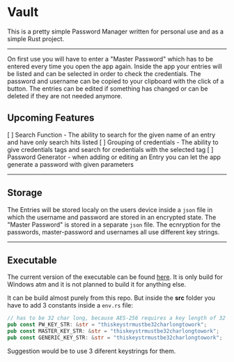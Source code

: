 # Vault

This is a pretty simple Password Manager written for personal use and as a simple Rust project.

---

On first use you will have to enter a "Master Password" which has to be entered every time you
open the app again.
Inside the app your entries will be listed and can be selected in order to check the credentials. The password and username can be copied to your clipboard with the click of a button. The entries can be edited if something has changed or can be deleted if they are not needed anymore.

## Upcoming Features

[ ] Search Function - The ability to search for the given name of an entry and have only search hits listed
[ ] Grouping of credentials - The ability to give credentials tags and search for credentials with the selected tag
[ ] Password Generator - when adding or editing an Entry you can let the app generate a password with given parameters

---

## Storage

The Entries will be stored localy on the users device inside a `json` file in which the username and password are stored
in an encrypted state.
The "Master Password" is stored in a separate `json` file.
The ecnryption for the passwords, master-password and usernames all use different key strings.

---

## Executable

The current version of the executable can be found [here](https://github.com/f-altvater/vault_executable).
It is only build for Windows atm and it is not planned to build it for anything else.

It can be build almost purely from this repo. But inside the **src** folder you have to add 3 constants inside a `env.rs` file:

```Rust
// has to be 32 char long, because AES-256 requires a key length of 32 bytes.
pub const PW_KEY_STR: &str = "thiskeystrmustbe32charlongtowork";
pub const MASTER_KEY_STR: &str = "thiskeystrmustbe32charlongtowork";
pub const GENERIC_KEY_STR: &str = "thiskeystrmustbe32charlongtowork";
```

Suggestion would be to use 3 diferent keystrings for them.
